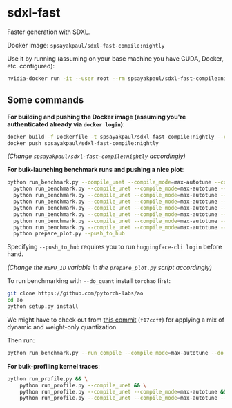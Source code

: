 # sdxl-fast
Faster generation with SDXL.

Docker image: `spsayakpaul/sdxl-fast-compile:nightly`

Use it by running (assuming on your base machine you have CUDA, Docker, etc. configured):

```bash
nvidia-docker run -it --user root --rm spsayakpaul/sdxl-fast-compile:nightly
```

## Some commands

**For building and pushing the Docker image (assuming you're authenticated already via `docker login`)**:

```bash
docker build -f Dockerfile -t spsayakpaul/sdxl-fast-compile:nightly --compress .
docker push spsayakpaul/sdxl-fast-compile:nightly
```

_(Change `spsayakpaul/sdxl-fast-compile:nightly` accordingly)_

**For bulk-launching benchmark runs and pushing a nice plot**:

```bash
python run_benchmark.py --compile_unet --compile_mode=max-autotune --compile_vae && \
  python run_benchmark.py --compile_unet --compile_mode=max-autotune --compile_vae --enable_fused_projections && \
  python run_benchmark.py --compile_unet --compile_mode=max-autotune --compile_vae --do_quant && \
  python run_benchmark.py --compile_unet --compile_mode=max-autotune --compile_vae --enable_fused_projections --do_quant && \
  python run_benchmark.py --compile_unet --compile_mode=max-autotune --compile_vae --upcast_vae && \
  python run_benchmark.py --compile_unet --compile_mode=max-autotune --compile_vae --upcast_vae --enable_fused_projections && \
  python run_benchmark.py --compile_unet --compile_mode=max-autotune --compile_vae --upcast_vae --do_quant && \
  python run_benchmark.py --compile_unet --compile_mode=max-autotune --compile_vae --upcast_vae --enable_fused_projections --do_quant &&
  python prepare_plot.py --push_to_hub
```

Specifying `--push_to_hub` requires you to run `huggingface-cli login` before hand. 

_(Change the `REPO_ID` variable in the `prepare_plot.py` script accordingly)_

To run benchmarking with `--do_quant` install `torchao` first:

```bash
git clone https://github.com/pytorch-labs/ao
cd ao
python setup.py install
```

We might have to check out from [this commit](https://github.com/pytorch-labs/ao/commit/f17ccff3e9499edb1f0e30e0580838dc2bcc5097) (`f17ccff`) for applying a mix of dynamic and weight-only quantization.

Then run:

```bash
python run_benchmark.py --run_compile --compile_mode=max-autotune --do_quant
```

**For bulk-profiling kernel traces**:

```bash
python run_profile.py && \
    python run_profile.py --compile_unet && \
    python run_profile.py --compile_unet --compile_mode=max-autotune && \
    python run_profile.py --compile_unet --compile_mode=max-autotune --change_comp_config
```
